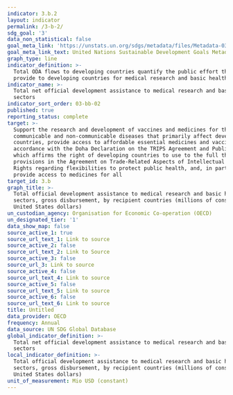 ```yaml
---
indicator: 3.b.2
layout: indicator
permalink: /3-b-2/
sdg_goal: '3'
data_non_statistical: false
goal_meta_link: 'https://unstats.un.org/sdgs/metadata/files/Metadata-03-0B-02.pdf'
goal_meta_link_text: United Nations Sustainable Development Goals Metadata (PDF 210 KB)
graph_type: line
indicator_definition: >-
  Total ODA flows to developing countries quantify the public effort that donors
  provide to developing countries for medical research and basic health.
indicator_name: >-
  Total net official development assistance to medical research and basic health
  sectors
indicator_sort_order: 03-bb-02
published: true
reporting_status: complete
target: >-
  Support the research and development of vaccines and medicines for the
  communicable and non-communicable diseases that primarily affect developing
  countries, provide access to affordable essential medicines and vaccines, in
  accordance with the Doha Declaration on the TRIPS Agreement and Public Health,
  which affirms the right of developing countries to use to the full the
  provisions in the Agreement on Trade-Related Aspects of Intellectual Property
  Rights regarding flexibilities to protect public health, and, in particular,
  provide access to medicines for all
target_id: 3.b
graph_title: >-
  Total official development assistance to medical research and basic heath
  sectors, gross disbursement, by recipient countries (millions of constant 2016
  United States dollars)
un_custodian_agency: Organisation for Economic Co-operation (OECD)
un_designated_tier: '1'
data_show_map: false
source_active_1: true
source_url_text_1: Link to source
source_active_2: false
source_url_text_2: Link to Source
source_active_3: false
source_url_3: Link to source
source_active_4: false
source_url_text_4: Link to source
source_active_5: false
source_url_text_5: Link to source
source_active_6: false
source_url_text_6: Link to source
title: Untitled
data_provider: OECD
frequency: Annual
data_source: UN SDG Global Database
global_indicator_definition: >-
  Total net official development assistance to medical research and basic health
  sectors
local_indicator_definition: >-
  Total official development assistance to medical research and basic heath
  sectors, gross disbursement, by recipient countries (millions of constant 2016
  United States dollars)
unit_of_measurement: Mio USD (constant)
---
```

